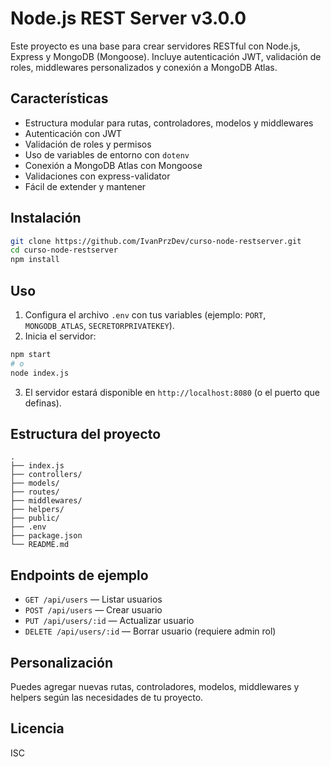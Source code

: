 
# Node.js REST Server v3.0.0

Este proyecto es una base para crear servidores RESTful con Node.js, Express y MongoDB (Mongoose). Incluye autenticación JWT, validación de roles, middlewares personalizados y conexión a MongoDB Atlas.


## Características

- Estructura modular para rutas, controladores, modelos y middlewares
- Autenticación con JWT
- Validación de roles y permisos
- Uso de variables de entorno con `dotenv`
- Conexión a MongoDB Atlas con Mongoose
- Validaciones con express-validator
- Fácil de extender y mantener


## Instalación

```bash
git clone https://github.com/IvanPrzDev/curso-node-restserver.git
cd curso-node-restserver
npm install
```


## Uso

1. Configura el archivo `.env` con tus variables (ejemplo: `PORT`, `MONGODB_ATLAS`, `SECRETORPRIVATEKEY`).
2. Inicia el servidor:

```bash
npm start
# o
node index.js
```

3. El servidor estará disponible en `http://localhost:8080` (o el puerto que definas).


## Estructura del proyecto

```
.
├── index.js
├── controllers/
├── models/
├── routes/
├── middlewares/
├── helpers/
├── public/
├── .env
├── package.json
└── README.md
```


## Endpoints de ejemplo

- `GET /api/users` — Listar usuarios
- `POST /api/users` — Crear usuario
- `PUT /api/users/:id` — Actualizar usuario
- `DELETE /api/users/:id` — Borrar usuario (requiere admin rol)


## Personalización

Puedes agregar nuevas rutas, controladores, modelos, middlewares y helpers según las necesidades de tu proyecto.


## Licencia

ISC
